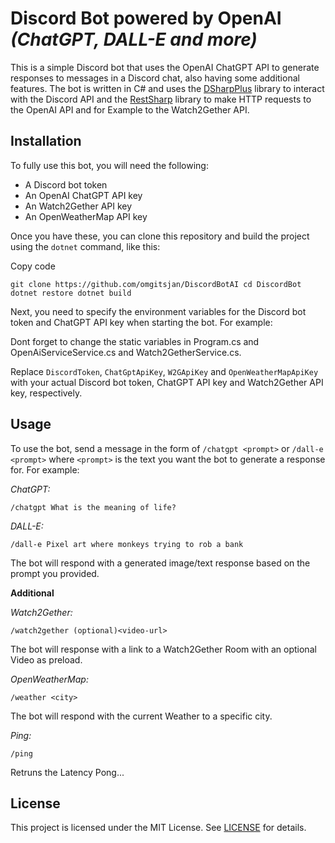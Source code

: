 
# Discord Bot powered by OpenAI _(ChatGPT, DALL-E and more)_

This is a simple Discord bot that uses the OpenAI ChatGPT API to generate responses to messages in a Discord chat, also having some additional features. The bot is written in C# and uses the [DSharpPlus](https://github.com/DSharpPlus/DSharpPlus) library to interact with the Discord API and the [RestSharp](https://github.com/restsharp/RestSharp) library to make HTTP requests to the OpenAI API and for Example to the Watch2Gether API.

## Installation

To fully use this bot, you will need the following:

- A Discord bot token
- An OpenAI ChatGPT API key
- An Watch2Gether API key
- An OpenWeatherMap API key

Once you have these, you can clone this repository and build the project using the `dotnet` command, like this:

Copy code

`git clone https://github.com/omgitsjan/DiscordBotAI
cd DiscordBot
dotnet restore
dotnet build`

Next, you need to specify the environment variables for the Discord bot token and ChatGPT API key when starting the bot. For example:

Dont forget to change the static variables in Program.cs and OpenAiServiceService.cs and Watch2GetherService.cs.

Replace `DiscordToken`, `ChatGptApiKey`, `W2GApiKey` and `OpenWeatherMapApiKey` with your actual Discord bot token, ChatGPT API key and Watch2Gether API key, respectively.

## Usage

To use the bot, send a message in the form of `/chatgpt <prompt>` or `/dall-e <prompt>` where `<prompt>` is the text you want the bot to generate a response for. For example:

*ChatGPT:*

`/chatgpt What is the meaning of life?`

*DALL-E:*

`/dall-e Pixel art where monkeys trying to rob a bank`

The bot will respond with a generated image/text response based on the prompt you provided.


**Additional**

*Watch2Gether:*

`/watch2gether (optional)<video-url>`

The bot will response with a link to a Watch2Gether Room with an optional Video as preload.

*OpenWeatherMap:*

`/weather <city>`

The bot will respond with the current Weather to a specific city.

*Ping:*

`/ping`

Retruns the Latency Pong...

## License

This project is licensed under the MIT License. See [LICENSE](https://github.com/omgitsjan/DiscordBot/blob/main/LICENSE) for details.
